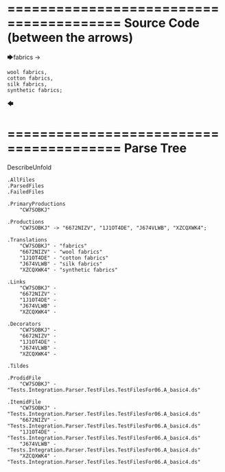 ========================================
Source Code (between the arrows)
========================================

🡆fabrics ->

    wool fabrics,
    cotton fabrics,
    silk fabrics,
    synthetic fabrics;
🡄

========================================
Parse Tree
========================================
DescribeUnfold

    .AllFiles
    .ParsedFiles
    .FailedFiles

    .PrimaryProductions
        "CW7SOBKJ" 

    .Productions
        "CW7SOBKJ" -> "6672NIZV", "1J1OT4DE", "J674VLWB", "XZCQXWK4";

    .Translations
        "CW7SOBKJ" - "fabrics"
        "6672NIZV" - "wool fabrics"
        "1J1OT4DE" - "cotton fabrics"
        "J674VLWB" - "silk fabrics"
        "XZCQXWK4" - "synthetic fabrics"

    .Links
        "CW7SOBKJ" - 
        "6672NIZV" - 
        "1J1OT4DE" - 
        "J674VLWB" - 
        "XZCQXWK4" - 

    .Decorators
        "CW7SOBKJ" - 
        "6672NIZV" - 
        "1J1OT4DE" - 
        "J674VLWB" - 
        "XZCQXWK4" - 

    .Tildes

    .ProdidFile
        "CW7SOBKJ" - "Tests.Integration.Parser.TestFiles.TestFilesFor06.A_basic4.ds"

    .ItemidFile
        "CW7SOBKJ" - "Tests.Integration.Parser.TestFiles.TestFilesFor06.A_basic4.ds"
        "6672NIZV" - "Tests.Integration.Parser.TestFiles.TestFilesFor06.A_basic4.ds"
        "1J1OT4DE" - "Tests.Integration.Parser.TestFiles.TestFilesFor06.A_basic4.ds"
        "J674VLWB" - "Tests.Integration.Parser.TestFiles.TestFilesFor06.A_basic4.ds"
        "XZCQXWK4" - "Tests.Integration.Parser.TestFiles.TestFilesFor06.A_basic4.ds"

